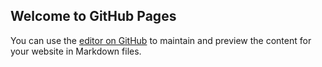 ## Welcome to GitHub Pages

You can use the [editor on GitHub](https://github.com/softwareboy92/softwareboy.github.io/edit/master/README.md) to maintain and preview the content for your website in Markdown files.



